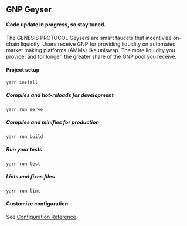 ## GNP Geyser

#### Code update in progress, so stay tuned.
The GENESIS PROTOCOL Geysers are smart faucets that incentivize on-chain liquidity. Users receive GNP for providing liquidity on automated market making platforms (AMMs) like uniswap. The more liquidity you provide, and for longer, the greater share of the GNP pool you receive.
#### Project setup
```
yarn install
```

##### Compiles and hot-reloads for development
```
yarn run serve
```

##### Compiles and minifies for production
```
yarn run build
```

##### Run your tests
```
yarn run test
```

##### Lints and fixes files
```
yarn run lint
```

#### Customize configuration
See [Configuration Reference](https://cli.vuejs.org/config/).
